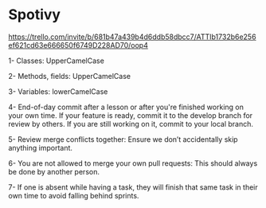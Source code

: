 # Spotivy

https://trello.com/invite/b/681b47a439b4d6ddb58dbcc7/ATTIb1732b6e256ef621cd63e666650f6749D228AD70/oop4

1- Classes: UpperCamelCase

2- Methods, fields: UpperCamelCase

3- Variables: lowerCamelCase

4- End-of-day commit after a lesson or after you're finished working on your own time. If your feature is ready, commit it to the develop branch for review by others. If you are still working on it, commit to your local branch.

5- Review merge conflicts together: Ensure we don’t accidentally skip anything important.

6- You are not allowed to merge your own pull requests: This should always be done by another person.

7- If one is absent while having a task, they will finish that same task in their own time to avoid falling behind sprints.
